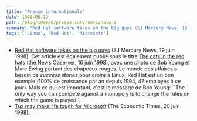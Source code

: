 ```yaml
---
title: "Presse internationale"
date: 1998-06-19
path: /blog/1998/6/presse-internationale-0
summary: "Red Hat software takes on the big guys (SJ Mercury News, 19 juin 1998)."
tags: ['Linux', 'Red Hat', 'Microsoft']
---
```


<UL>

<LI><A HREF="http://www.sjmercury.com/business/tech/docs/078480.htm">Red Hat software takes on the big guys</A>
(SJ Mercury News, 19 juin 1998).
Cet article est également publié sous le titre
<A HREF="http://www.news-observer.com/daily/1998/06/16/biz00.html">The cats in the red hats</A> (the News Observer, 16 juin 1998),
avec une photo de Bob Young et Marc Ewing portant des chapeaux rouges.
Le monde des affaires a besoin de <EM>success stories</EM> pour croire
à Linux, Red Hat est un bon exemple (100% de croissance par an depuis
1994, 47 employés à ce jour). Mais ce qui est important, c'est le message
de Bob Young: ``The only way you can compete against a monopoly is to
change the rules on which the game is played''.
<LI><A HREF="http://www.economictimes.com/today/20feat1.htm">Tux may make life tough for Microsoft</A>
(The Economic Times, 20 juin 1998).
</UL>


